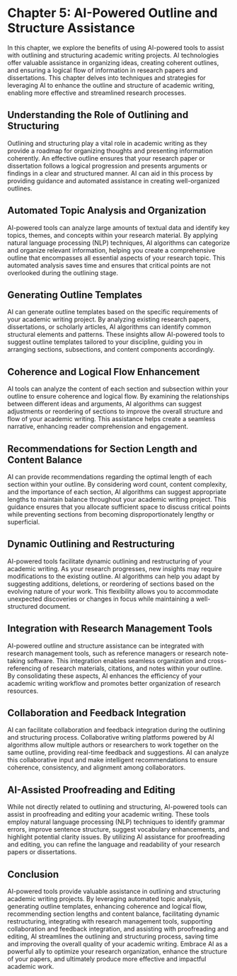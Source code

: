 Chapter 5: AI-Powered Outline and Structure Assistance
======================================================

In this chapter, we explore the benefits of using AI-powered tools to assist with outlining and structuring academic writing projects. AI technologies offer valuable assistance in organizing ideas, creating coherent outlines, and ensuring a logical flow of information in research papers and dissertations. This chapter delves into techniques and strategies for leveraging AI to enhance the outline and structure of academic writing, enabling more effective and streamlined research processes.

Understanding the Role of Outlining and Structuring
---------------------------------------------------

Outlining and structuring play a vital role in academic writing as they provide a roadmap for organizing thoughts and presenting information coherently. An effective outline ensures that your research paper or dissertation follows a logical progression and presents arguments or findings in a clear and structured manner. AI can aid in this process by providing guidance and automated assistance in creating well-organized outlines.

Automated Topic Analysis and Organization
-----------------------------------------

AI-powered tools can analyze large amounts of textual data and identify key topics, themes, and concepts within your research material. By applying natural language processing (NLP) techniques, AI algorithms can categorize and organize relevant information, helping you create a comprehensive outline that encompasses all essential aspects of your research topic. This automated analysis saves time and ensures that critical points are not overlooked during the outlining stage.

Generating Outline Templates
----------------------------

AI can generate outline templates based on the specific requirements of your academic writing project. By analyzing existing research papers, dissertations, or scholarly articles, AI algorithms can identify common structural elements and patterns. These insights allow AI-powered tools to suggest outline templates tailored to your discipline, guiding you in arranging sections, subsections, and content components accordingly.

Coherence and Logical Flow Enhancement
--------------------------------------

AI tools can analyze the content of each section and subsection within your outline to ensure coherence and logical flow. By examining the relationships between different ideas and arguments, AI algorithms can suggest adjustments or reordering of sections to improve the overall structure and flow of your academic writing. This assistance helps create a seamless narrative, enhancing reader comprehension and engagement.

Recommendations for Section Length and Content Balance
------------------------------------------------------

AI can provide recommendations regarding the optimal length of each section within your outline. By considering word count, content complexity, and the importance of each section, AI algorithms can suggest appropriate lengths to maintain balance throughout your academic writing project. This guidance ensures that you allocate sufficient space to discuss critical points while preventing sections from becoming disproportionately lengthy or superficial.

Dynamic Outlining and Restructuring
-----------------------------------

AI-powered tools facilitate dynamic outlining and restructuring of your academic writing. As your research progresses, new insights may require modifications to the existing outline. AI algorithms can help you adapt by suggesting additions, deletions, or reordering of sections based on the evolving nature of your work. This flexibility allows you to accommodate unexpected discoveries or changes in focus while maintaining a well-structured document.

Integration with Research Management Tools
------------------------------------------

AI-powered outline and structure assistance can be integrated with research management tools, such as reference managers or research note-taking software. This integration enables seamless organization and cross-referencing of research materials, citations, and notes within your outline. By consolidating these aspects, AI enhances the efficiency of your academic writing workflow and promotes better organization of research resources.

Collaboration and Feedback Integration
--------------------------------------

AI can facilitate collaboration and feedback integration during the outlining and structuring process. Collaborative writing platforms powered by AI algorithms allow multiple authors or researchers to work together on the same outline, providing real-time feedback and suggestions. AI can analyze this collaborative input and make intelligent recommendations to ensure coherence, consistency, and alignment among collaborators.

AI-Assisted Proofreading and Editing
------------------------------------

While not directly related to outlining and structuring, AI-powered tools can assist in proofreading and editing your academic writing. These tools employ natural language processing (NLP) techniques to identify grammar errors, improve sentence structure, suggest vocabulary enhancements, and highlight potential clarity issues. By utilizing AI assistance for proofreading and editing, you can refine the language and readability of your research papers or dissertations.

Conclusion
----------

AI-powered tools provide valuable assistance in outlining and structuring academic writing projects. By leveraging automated topic analysis, generating outline templates, enhancing coherence and logical flow, recommending section lengths and content balance, facilitating dynamic restructuring, integrating with research management tools, supporting collaboration and feedback integration, and assisting with proofreading and editing, AI streamlines the outlining and structuring process, saving time and improving the overall quality of your academic writing. Embrace AI as a powerful ally to optimize your research organization, enhance the structure of your papers, and ultimately produce more effective and impactful academic work.
